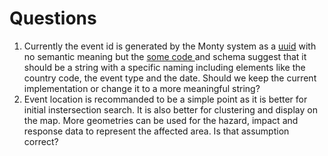 <!-- remark-ignore-start -->

# Questions

1. Currently the event id is generated by the Monty system as a [uuid](https://github.com/IFRCGo/GCDB/blob/e077a4d22eea1c89ddbd3787ab3ae5b6ba1fad6b/RCode/GCDB_Objects/MontyMethods.R#L35) with no semantic meaning but the [some code ](https://github.com/IFRCGo/Monty-IFRC/blob/main/API/helpers/DREF_forecasting.R#L13) and schema suggest that it should be a string with a specific naming including elements like the country code, the event type and the date. Should we keep the current implementation or change it to a more meaningful string?
2. Event location is recommanded to be a simple point as it is better for initial instersection search. It is also better for clustering and display on the map.  More geometries can be used for the hazard, impact and response data to represent the affected area. Is that assumption correct?

<!-- remark-ignore-end -->
